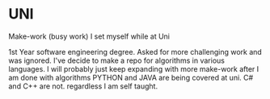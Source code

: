 # UNI
Make-work (busy work) I set myself while at Uni






1st Year software engineering degree. Asked for more challenging work and was ignored.
I've decide to make a repo for algorithms in various languages.
I will probably just keep expanding with more make-work after I am done with algorithms
PYTHON and JAVA are being covered at uni.
C# and C++ are not.
regardless I am self taught.

